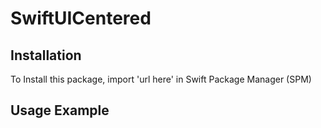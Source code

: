 # SwiftUICentered

## Installation

To Install this package, import 'url here' in Swift Package Manager (SPM)

## Usage Example 

```swift


```
